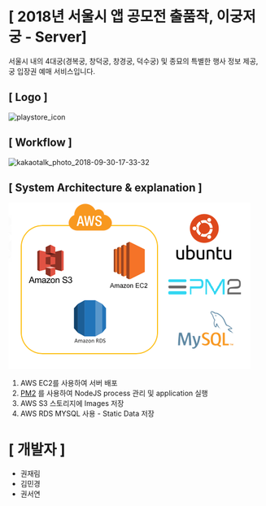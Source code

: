 # [ 2018년 서울시 앱 공모전 출품작, 이궁저궁 - Server]
서울시 내의 4대궁(경복궁, 창덕궁, 창경궁, 덕수궁) 및 종묘의 특별한 행사 정보 제공, 궁 입장권 예매 서비스입니다.

## [ Logo ]
![playstore_icon](https://user-images.githubusercontent.com/23414861/46255272-0920f380-c4d6-11e8-9147-2c9d7522c376.png)

## [ Workflow ]

![kakaotalk_photo_2018-09-30-17-33-32](https://user-images.githubusercontent.com/23414861/46255356-083c9180-c4d7-11e8-8615-c2576c8c5a31.jpeg)

## [ System Architecture & explanation ]
![architecture](https://github.com/TeamGoong/Server/blob/master/public_data/architecture.png)
1. AWS EC2를 사용하여 서버 배포
2. [PM2](https://github.com/Unitech/pm2) 를 사용하여 NodeJS process 관리 및 application  실행
3. AWS S3 스토리지에 Images 저장
4. AWS RDS MYSQL 사용 - Static Data 저장 

# [ 개발자 ]
- 권재림 
- 김민경 
- 권서연
